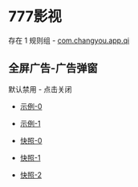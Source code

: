 # 777影视

存在 1 规则组 - [com.changyou.app.qi](/src/apps/com.changyou.app.qi.ts)

## 全屏广告-广告弹窗

默认禁用 - 点击关闭

- [示例-0](https://m.gkd.li/57941037/687f8201-8b15-491e-9c51-f3af0dc00260)
- [示例-1](https://m.gkd.li/57941037/c65e146e-4f2a-42f0-b233-4e04152d851d)

- [快照-0](https://i.gkd.li/i/14228685)
- [快照-1](https://i.gkd.li/i/14296913)
- [快照-2](https://i.gkd.li/i/14480073)
